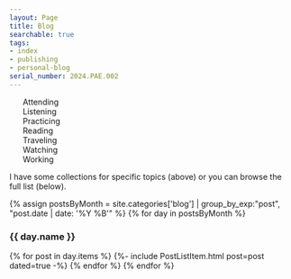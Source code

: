 ```yaml
---
layout: Page
title: Blog
searchable: true
tags:
- index
- publishing
- personal-blog
serial_number: 2024.PAE.002
---
```

<div id="toc-and-metadata"><ul id="toc" class="section-nav">
<li class="toc-entry toc-h2"><a href="/blog/attending">Attending</a></li>
<li class="toc-entry toc-h2"><a href="/blog/listening">Listening</a></li>
<li class="toc-entry toc-h2"><a href="/blog/practicing">Practicing</a></li>
<li class="toc-entry toc-h2"><a href="/blog/reading">Reading</a></li>
<li class="toc-entry toc-h2"><a href="/blog/traveling">Traveling</a></li>
<li class="toc-entry toc-h2"><a href="/blog/watching">Watching</a></li>
<li class="toc-entry toc-h2"><a href="/blog/working">Working</a></li>
</ul></div>

I have some collections for specific topics (above) or you can browse the full list (below).

{% assign postsByMonth = 
site.categories['blog'] | group_by_exp:"post", "post.date | date: '%Y %B'" %}
{% for day in postsByMonth %}
  <h3 id="{{ day.name }}">{{ day.name }}</h3>
  {% for post in day.items %}
  {%- include PostListItem.html post=post dated=true -%}
  {% endfor %}
{% endfor %}
